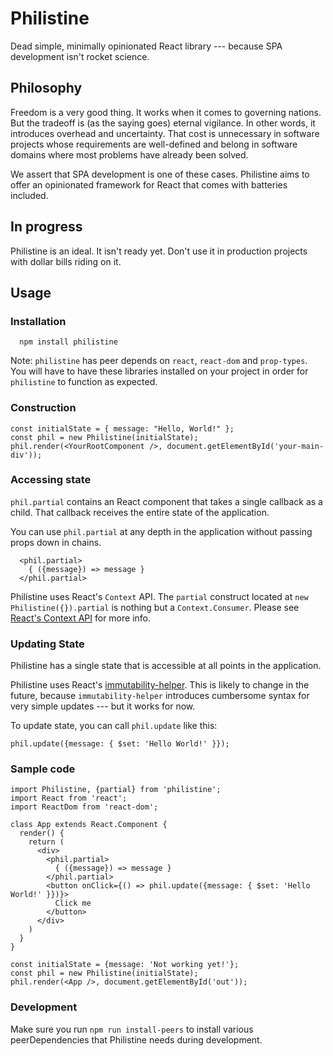 # Philistine

Dead simple, minimally opinionated React library --- because SPA development isn't rocket science.

## Philosophy

Freedom is a very good thing. It works when it comes to governing nations. But the tradeoff is (as the saying goes) eternal vigilance. In other words, it introduces overhead and uncertainty. That cost is unnecessary in software projects whose requirements are well-defined and belong in software domains where most problems have already been solved. 

We assert that SPA development is one of these cases. Philistine aims to offer an opinionated framework for React that comes with batteries included.

## In progress

Philistine is an ideal. It isn't ready yet. Don't use it in production projects with dollar bills riding on it.

## Usage

### Installation

```
  npm install philistine
```

Note: `philistine` has peer depends on `react`, `react-dom` and `prop-types`. You will have to have these libraries installed on your project in order for `philistine` to function as expected.

### Construction

```
const initialState = { message: "Hello, World!" };
const phil = new Philistine(initialState);
phil.render(<YourRootComponent />, document.getElementById('your-main-div'));
```

### Accessing state

`phil.partial` contains an React component that takes a single callback as a child. That callback receives the entire state of the application.


You can use `phil.partial` at any depth in the application without passing props down in chains.

```
  <phil.partial>
    { ({message}) => message }
  </phil.partial>
```

Philistine uses React's `Context` API. The `partial` construct located at `new Philistine({}).partial` is nothing but a `Context.Consumer`. Please see [React's Context API](https://reactjs.org/docs/context.html) for more info.

### Updating State

Philistine has a single state that is accessible at all points in the application. 

Philistine uses React's [immutability-helper](https://reactjs.org/docs/update.html).  This is likely to change in the future, because `immutability-helper` introduces cumbersome syntax for very simple updates --- but it works for now.

To update state, you can call `phil.update` like this:

```
phil.update({message: { $set: 'Hello World!' }});
```

### Sample code

```
import Philistine, {partial} from 'philistine';
import React from 'react';
import ReactDom from 'react-dom';

class App extends React.Component {
  render() {
    return (
      <div>
        <phil.partial>
          { ({message}) => message }
        </phil.partial>
        <button onClick={() => phil.update({message: { $set: 'Hello World!' }})}>
          Click me
        </button>
      </div>
    )
  }
}

const initialState = {message: 'Not working yet!'};
const phil = new Philistine(initialState);
phil.render(<App />, document.getElementById('out'));
```

### Development

Make sure you run `npm run install-peers` to install various peerDependencies that Philistine needs during development.